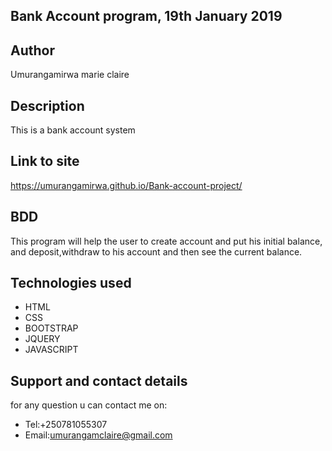 ## Bank Account program, 19th January 2019

## Author
Umurangamirwa marie claire

## Description
This is a bank account system

## Link to site
https://umurangamirwa.github.io/Bank-account-project/

## BDD
This program will help the user to create account and put his initial balance, and deposit,withdraw to his account and then see the current balance.
## Technologies used
* HTML
* CSS
* BOOTSTRAP
* JQUERY
* JAVASCRIPT
## Support and contact details
for any question u can contact me on:

* Tel:+250781055307
* Email:umurangamclaire@gmail.com
